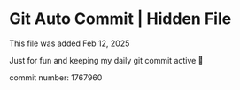 # Git Auto Commit | Hidden File

This file was added Feb 12, 2025

Just for fun and keeping my daily git commit active 🤪

commit number: 1767960
